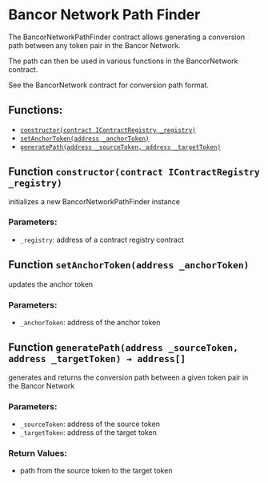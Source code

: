 # Bancor Network Path Finder

The BancorNetworkPathFinder contract allows generating a conversion path between any token pair in the Bancor Network.

The path can then be used in various functions in the BancorNetwork contract.

See the BancorNetwork contract for conversion path format.

## Functions:

* [`constructor(contract IContractRegistry _registry)`](bancornetworkpathfinder.md#BancorNetworkPathFinder-constructor-contract-IContractRegistry-)
* [`setAnchorToken(address _anchorToken)`](bancornetworkpathfinder.md#BancorNetworkPathFinder-setAnchorToken-address-)
* [`generatePath(address _sourceToken, address _targetToken)`](bancornetworkpathfinder.md#BancorNetworkPathFinder-generatePath-address-address-)

## Function `constructor(contract IContractRegistry _registry)` <a id="BancorNetworkPathFinder-constructor-contract-IContractRegistry-"></a>

initializes a new BancorNetworkPathFinder instance

### Parameters:

* `_registry`: address of a contract registry contract

## Function `setAnchorToken(address _anchorToken)` <a id="BancorNetworkPathFinder-setAnchorToken-address-"></a>

updates the anchor token

### Parameters:

* `_anchorToken`: address of the anchor token

## Function `generatePath(address _sourceToken, address _targetToken) → address[]` <a id="BancorNetworkPathFinder-generatePath-address-address-"></a>

generates and returns the conversion path between a given token pair in the Bancor Network

### Parameters:

* `_sourceToken`: address of the source token
* `_targetToken`: address of the target token

### Return Values:

* path from the source token to the target token

